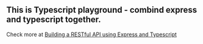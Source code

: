 ## This is Typescript playground - combind express and typescript together.

Check more at [Building a RESTful API using Express and Typescript](https://tutorialedge.net/typescript/creating-rest-api-express-typescript/#package-json)